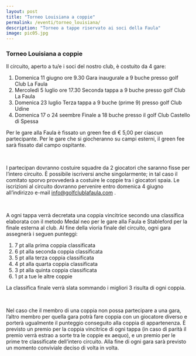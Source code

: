 ```yaml
---
layout: post
title: "Torneo Louisiana a coppie"
permalink: /eventi/torneo_louisiana/
description: "Torneo a tappe riservato ai soci della Faula"
image: pic05.jpg
---
```


###  Torneo Louisiana a coppie

Il circuito, aperto a tu/e i soci del nostro club, è costuito da 4 gare:

<ol>
    <li>Domenica 11 giugno ore 9.30 Gara inaugurale a 9 buche presso golf Club La Faula</li>
    <li>Mercoledì 5 luglio ore 17.30 Seconda tappa a 9 buche presso golf Club La Faula</li>
    <li>Domenica 23 luglio Terza tappa a 9 buche (prime 9) presso golf Club Udine</li>
    <li>Domenica 17 o 24 seembre Finale a 18 buche presso il golf Club Castello di Spessa</li>
</ol>

Per le gare alla Faula è fissato un green fee di € 5,00 per ciascun partecipante.
Per le gare che si giocheranno su campi esterni, il green fee sarà fissato dal campo ospitante.

<br>

I partecipan dovranno costuire squadre da 2 giocatori che saranno fisse per l’intero circuito.
È possibile iscriversi anche singolarmente; in tal caso il comitato sporvo provvederà a costuire le coppie
tra i giocatori spaia.
Le iscrizioni al circuito dovranno pervenire entro domenica 4 giugno all’indirizzo e-mail
info@golfclublafaula.com .

<br>

A ogni tappa verrà decretata una coppia vincitrice secondo una classifica elaborata con il metodo Medal
neo per le gare alla Faula e Stableford per la finale esterna al club.
Al fine della vioria finale del circuito, ogni gara assegnerà i seguen punteggi:

<ol>
    <li>7 pt alla prima coppia classificata</li>
    <li>6 pt alla seconda coppia classificata</li>
    <li>5 pt alla terza coppia classificata</li>
    <li>4 pt alla quarta coppia classificata</li>
    <li>3 pt alla quinta coppia classificata</li>
    <li>1 pt a tue le altre coppie </li>
</ol>

La classifica finale verrà slata sommando i migliori 3 risulta di ogni coppia.

<br>

Nel caso che il membro di una coppia non possa partecipare a una gara, l’altro membro per quella gara
potrà fare coppia con un giocatore diverso e porterà ugualmente il punteggio conseguito alla coppia di
appartenenza.
È previsto un premio per la coppia vincitrice di ogni tappa (in caso di parità il premio verrà estrao a sorte
tra le coppie ex aequo), e un premio per le prime tre classificate dell’intero circuito.
Alla fine di ogni gara sarà previsto un momento conviviale deciso di volta in volta. 